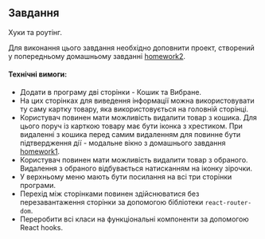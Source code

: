 ## Завдання

Хуки та роутінг.

Для виконання цього завдання необхідно доповнити проект, створений у попередньому домашньому завданні [homework2](../homework2/readme.md).

#### Технічні вимоги:
- Додати в програму дві сторінки - Кошик та Вибране.
- На цих сторінках для виведення інформації можна використовувати ту саму картку товару, яка використовується на головній сторінці.
- Користувач повинен мати можливість видалити товар з кошика. Для цього поруч із карткою товару має бути іконка з хрестиком. При видаленні з кошика перед самим видаленням для повинне бути підтвердження дії -  модальне вікно з домашнього завдання [homework1](../homework1/readme.md).  
- Користувач повинен мати можливість видалити товар з обраного. Видалення з обраного відбувається натисканням на іконку зірочки.
- У верхньому меню мають бути посилання на всі три сторінки програми.
- Перехід між сторінками повинен здійснюватися без перезавантаження сторінки за допомогою бібліотеки `react-router-dom`.
- Переробити всі класи на функціональні компоненти за допомогою React hooks.
